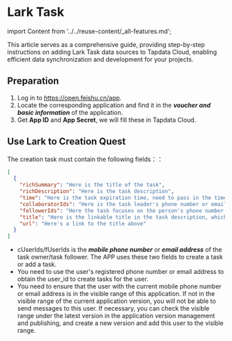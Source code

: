 # Lark Task

import Content from '../../reuse-content/_all-features.md';

<Content />

This article serves as a comprehensive guide, providing step-by-step instructions on adding Lark Task data sources to Tapdata Cloud, enabling efficient data synchronization and development for your projects.

## Preparation

1. Log in to https://open.feishu.cn/app.
1. Locate the corresponding application and find it in the ***voucher and basic information*** of the application.
1. Get **App ID** and **App Secret**, we will fill these in Tapdata Cloud.


## Use Lark to Creation Quest

The creation task must contain the following fields：：

```json
[
  {
    "richSummary": "Here is the title of the task",
    "richDescription": "Here is the task description",
    "time": "Here is the task expiration time, need to pass in the timestamp",
    "collaboratorIds": "Here is the task leader's phone number or email address",
    "followerIds": "Here the task focuses on the person's phone number or email address",
    "title": "Here is the linkable title in the task description, which can be used with the following url",
    "url": "Here's a link to the title above"
  }
]
```

- cUserIds/fUserIds is the ***mobile phone number*** or ***email address*** of the task owner/task follower. The APP uses these two fields to create a task or add a task.
- You need to use the user's registered phone number or email address to obtain the user_id to create tasks for the user.
- You need to ensure that the user with the current mobile phone number or email address is in the visible range of this application. If not in the visible range of the current application version, you will not be able to send messages to this user. If necessary, you can check the visible range under the latest version in the application version management and publishing, and create a new version and add this user to the visible range.